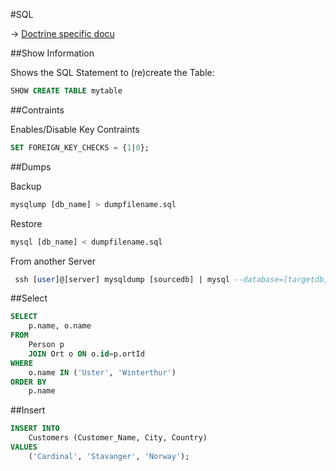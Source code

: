#SQL

-> [Doctrine specific docu](doctrine.md)

##Show Information

Shows the SQL Statement to (re)create the Table:

```sql
SHOW CREATE TABLE mytable
```

##Contraints

Enables/Disable Key Contraints

```sql
SET FOREIGN_KEY_CHECKS = {1|0};
```

##Dumps

Backup
```sql
mysqlump [db_name] > dumpfilename.sql
```

Restore
```sql
mysql [db_name] < dumpfilename.sql
```

From another Server
```sql
 ssh [user]@[server] mysqldump [sourcedb] | mysql --database=[targetdb]
```

##Select

```sql
SELECT
	p.name, o.name
FROM
	Person p
	JOIN Ort o ON o.id=p.ortId
WHERE
	o.name IN ('Uster', 'Winterthur')
ORDER BY
	p.name
```

##Insert

```sql
INSERT INTO
	Customers (Customer_Name, City, Country)
VALUES
	('Cardinal', 'Stavanger', 'Norway');
```
